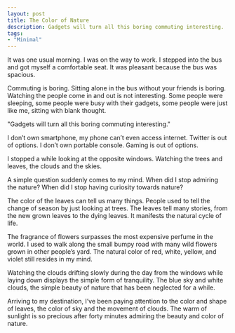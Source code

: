```yaml
---
layout: post
title: The Color of Nature
description: Gadgets will turn all this boring commuting interesting.
tags:
- "Minimal"
---
```

It was one usual morning. I was on the way to work. I stepped into the bus and got myself a comfortable seat. It was pleasant because the bus was spacious.

Commuting is boring. Sitting alone in the bus without your friends is boring. Watching the people come in and out is not interesting. Some people were sleeping, some people were busy with their gadgets, some people were just like me, sitting with blank thought.

"Gadgets will turn all this boring commuting interesting."

<!--more-->

I don’t own smartphone, my phone can’t even access internet. Twitter is out of options. I don’t own portable console. Gaming is out of options.

I stopped a while looking at the opposite windows. Watching the trees and leaves, the clouds and the skies.

A simple question suddenly comes to my mind. When did I stop admiring the nature? When did I stop having curiosity towards nature?

The color of the leaves can tell us many things. People used to tell the change of season by just looking at trees. The leaves tell many stories, from the new grown leaves to the dying leaves. It manifests the natural cycle of life.

The fragrance of flowers surpasses the most expensive perfume in the world. I used to walk along the small bumpy road with many wild flowers grown in other people’s yard. The natural color of red, white, yellow, and violet still resides in my mind.

Watching the clouds drifting slowly during the day from the windows while laying down displays the simple form of tranquility. The blue sky and white clouds, the simple beauty of nature that has been neglected for a while.

Arriving to my destination, I’ve been paying attention to the color and shape of leaves, the color of sky and the movement of clouds. The warm of sunlight is so precious after forty minutes admiring the beauty and color of nature.
